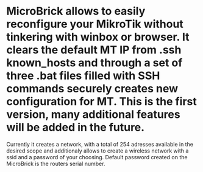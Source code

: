 # MicroBrick allows to easily reconfigure your MikroTik without tinkering with winbox or browser. It clears the default MT IP from .ssh known_hosts and through a set of three .bat files filled with SSH commands securely creates new configuration for MT. This is the first version, many additional features will be added in the future.
Currently it creates a network, with a total of 254 adresses available in the desired scope and additionaly allows to create a wireless network with a ssid and a password of your choosing. Default password created on the MicroBrick is the routers serial number.
